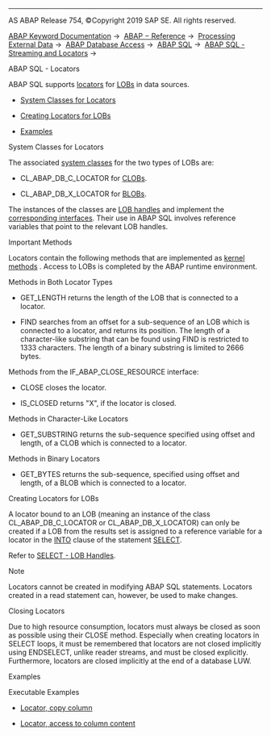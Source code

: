   

* * *

AS ABAP Release 754, ©Copyright 2019 SAP SE. All rights reserved.

[ABAP Keyword Documentation](javascript:call_link\('abenabap.htm'\)) →  [ABAP − Reference](javascript:call_link\('abenabap_reference.htm'\)) →  [Processing External Data](javascript:call_link\('abenabap_language_external_data.htm'\)) →  [ABAP Database Access](javascript:call_link\('abenabap_sql.htm'\)) →  [ABAP SQL](javascript:call_link\('abenopensql.htm'\)) →  [ABAP SQL - Streaming and Locators](javascript:call_link\('abenstreams_locators.htm'\)) → 

ABAP SQL - Locators

ABAP SQL supports [locators](javascript:call_link\('abenlocator_glosry.htm'\) "Glossary Entry") for [LOBs](javascript:call_link\('abenlob_glosry.htm'\) "Glossary Entry") in data sources.

-   [System Classes for Locators](#abenlocators-1--------important-methods---@ITOC@@ABENLOCATORS_2)

-   [Creating Locators for LOBs](#abenlocators-3--------closing-locators---@ITOC@@ABENLOCATORS_4)

-   [Examples](#@@ITOC@@ABENLOCATORS_5)

System Classes for Locators

The associated [system classes](javascript:call_link\('abensystem_class_glosry.htm'\) "Glossary Entry") for the two types of LOBs are:

-   CL\_ABAP\_DB\_C\_LOCATOR for [CLOBs](javascript:call_link\('abenclob_glosry.htm'\) "Glossary Entry").

-   CL\_ABAP\_DB\_X\_LOCATOR for [BLOBs](javascript:call_link\('abenblob_glosry.htm'\) "Glossary Entry").

The instances of the classes are [LOB handles](javascript:call_link\('abenlob_handle_glosry.htm'\) "Glossary Entry") and implement the [corresponding interfaces](javascript:call_link\('abenlob_interfaces.htm'\)). Their use in ABAP SQL involves reference variables that point to the relevant LOB handles.

Important Methods

Locators contain the following methods that are implemented as [kernel methods](javascript:call_link\('abenkernel_method_glosry.htm'\) "Glossary Entry") . Access to LOBs is completed by the ABAP runtime environment.

Methods in Both Locator Types

-   GET\_LENGTH returns the length of the LOB that is connected to a locator.

-   FIND searches from an offset for a sub-sequence of an LOB which is connected to a locator, and returns its position. The length of a character-like substring that can be found using FIND is restricted to 1333 characters. The length of a binary substring is limited to 2666 bytes.

Methods from the IF\_ABAP\_CLOSE\_RESOURCE interface:

-   CLOSE closes the locator.

-   IS\_CLOSED returns "X", if the locator is closed.

Methods in Character-Like Locators

-   GET\_SUBSTRING returns the sub-sequence specified using offset and length, of a CLOB which is connected to a locator.

Methods in Binary Locators

-   GET\_BYTES returns the sub-sequence, specified using offset and length, of a BLOB which is connected to a locator.

Creating Locators for LOBs

A locator bound to an LOB (meaning an instance of the class CL\_ABAP\_DB\_C\_LOCATOR or CL\_ABAP\_DB\_X\_LOCATOR) can only be created if a LOB from the results set is assigned to a reference variable for a locator in the [INTO](javascript:call_link\('abapinto_clause.htm'\)) clause of the statement [SELECT](javascript:call_link\('abapinto_clause.htm'\)).

Refer to [SELECT - LOB Handles](javascript:call_link\('abenselect_into_lob_handles.htm'\)).

Note

Locators cannot be created in modifying ABAP SQL statements. Locators created in a read statement can, however, be used to make changes.

Closing Locators

Due to high resource consumption, locators must always be closed as soon as possible using their CLOSE method. Especially when creating locators in SELECT loops, it must be remembered that locators are not closed implicitly using ENDSELECT, unlike reader streams, and must be closed explicitly. Furthermore, locators are closed implicitly at the end of a database LUW.

Examples

Executable Examples

-   [Locator, copy column](javascript:call_link\('abendb_copy_abexa.htm'\))

-   [Locator, access to column content](javascript:call_link\('abendb_locator_abexa.htm'\))